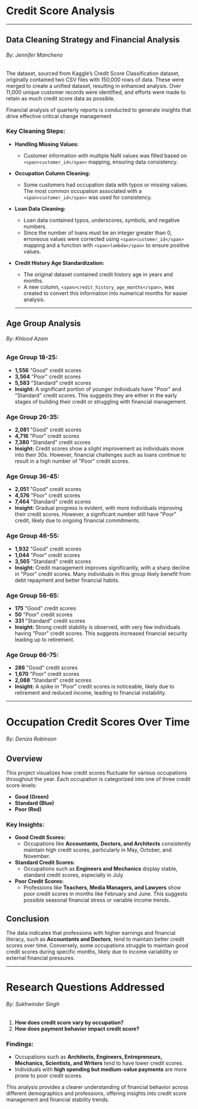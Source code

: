 # Credit Score Analysis

---

## Data Cleaning Strategy and Financial Analysis

###### By: Jennifer Mancheno

The dataset, sourced from Kaggle’s Credit Score Classification dataset, originally contained two CSV files with 150,000 rows of data. These were merged to create a unified dataset, resulting in enhanced analysis. Over 11,000 unique customer records were identified, and efforts were made to retain as much credit score data as possible.

Financial analysis of quarterly reports is conducted to generate insights that drive effective critical change management

### Key Cleaning Steps:

* **Handling Missing Values:**

  * Customer information with multiple NaN values was filled based on `<span>customer_id</span>` mapping, ensuring data consistency.
* **Occupation Column Cleaning:**

  * Some customers had occupation data with typos or missing values. The most common occupation associated with a `<span>customer_id</span>` was used for consistency.
* **Loan Data Cleaning:**

  * Loan data contained typos, underscores, symbols, and negative numbers.
  * Since the number of loans must be an integer greater than 0, erroneous values were corrected using `<span>customer_id</span>` mapping and a function with `<span>lambda</span>` to ensure positive values.
* **Credit History Age Standardization:**

  * The original dataset contained credit history age in years and months.
  * A new column, `<span>credit_history_age_months</span>`, was created to convert this information into numerical months for easier analysis.

  ---

## Age Group Analysis

###### By: Khlood Azam

### Age Group 18-25:

* **1,556** "Good" credit scores
* **3,564** "Poor" credit scores
* **5,583** "Standard" credit scores
* **Insight:** A significant portion of younger individuals have "Poor" and "Standard" credit scores. This suggests they are either in the early stages of building their credit or struggling with financial management.

### Age Group 26-35:

* **2,081** "Good" credit scores
* **4,716** "Poor" credit scores
* **7,380** "Standard" credit scores
* **Insight:** Credit scores show a slight improvement as individuals move into their 30s. However, financial challenges such as loans continue to result in a high number of "Poor" credit scores.

### Age Group 36-45:

* **2,051** "Good" credit scores
* **4,576** "Poor" credit scores
* **7,464** "Standard" credit scores
* **Insight:** Gradual progress is evident, with more individuals improving their credit scores. However, a significant number still have "Poor" credit, likely due to ongoing financial commitments.

### Age Group 46-55:

* **1,932** "Good" credit scores
* **1,044** "Poor" credit scores
* **3,565** "Standard" credit scores
* **Insight:** Credit management improves significantly, with a sharp decline in "Poor" credit scores. Many individuals in this group likely benefit from debt repayment and better financial habits.

### Age Group 56-65:

* **175** "Good" credit scores
* **50** "Poor" credit scores
* **331** "Standard" credit scores
* **Insight:** Strong credit stability is observed, with very few individuals having "Poor" credit scores. This suggests increased financial security leading up to retirement.

### Age Group 66-75:

* **286** "Good" credit scores
* **1,670** "Poor" credit scores
* **2,088** "Standard" credit scores
* **Insight:** A spike in "Poor" credit scores is noticeable, likely due to retirement and reduced income, leading to financial instability.

---


# Occupation Credit Scores Over Time

###### By: Deniza Robinson

## Overview

This project visualizes how credit scores fluctuate for various occupations throughout the year. Each occupation is categorized into one of three credit score levels:

* **Good (Green)**
* **Standard (Blue)**
* **Poor (Red)**

### Key Insights:

* **Good Credit Scores:**
  * Occupations like **Accountants, Doctors, and Architects** consistently maintain high credit scores, particularly in May, October, and November.
* **Standard Credit Scores:**
  * Occupations such as **Engineers and Mechanics** display stable, standard credit scores, especially in July.
* **Poor Credit Scores:**
  * Professions like **Teachers, Media Managers, and Lawyers** show poor credit scores in months like February and June. This suggests possible seasonal financial stress or variable income trends.

## Conclusion

The data indicates that professions with higher earnings and financial literacy, such as **Accountants and Doctors**, tend to maintain better credit scores over time. Conversely, some occupations struggle to maintain good credit scores during specific months, likely due to income variability or external financial pressures.

---

# Research Questions Addressed

###### By: Sukhwinder Singh

1. **How does credit score vary by occupation?**
2. **How does payment behavior impact credit score?**

### Findings:

* Occupations such as **Architects, Engineers, Entrepreneurs, Mechanics, Scientists, and Writers** tend to have lower credit scores.
* Individuals with **high spending but medium-value payments** are more prone to poor credit scores.

This analysis provides a clearer understanding of financial behavior across different demographics and professions, offering insights into credit score management and financial stability trends.
